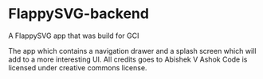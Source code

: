 # FlappySVG-backend
A FlappySVG app that was build for GCI

The app which contains a navigation drawer and a splash screen which will add to a more interesting UI.
All credits goes to Abishek V Ashok
Code is licensed under creative commons license.
